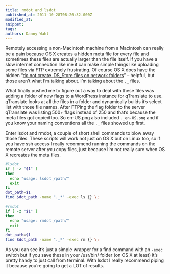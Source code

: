 ```yaml
---
title: rmdot and lsdot
published_at: 2011-10-28T08:26:32.000Z
modified_at: 
snippet: 
tags: 
authors: Danny Wahl
---
```


Remotely accessing a non-Macintosh machine from a Macintosh can really be a pain because OS X creates a hidden meta file for every file and sometimes these files are actually larger than the file itself. If you have a slow internet connection like me it can make simple things like uploading some files via FTP extremely frustrating. Of course OS X does have the hidden “[do not create .DS\_Store files on network folders](http://support.apple.com/kb/HT1629)” – helpful, but those aren’t what I’m talking about. I’m talking about the `._` files.

What finally pushed me to figure out a way to deal with these files was adding a folder of new flags to a WordPress instance for qTranslate to use. qTranslate looks at all the files in a folder and dynamically builds it’s select list with those file names. After FTPing the flag folder to the server qTranslate was listing 500+ flags instead of 250 and that’s because the meta files got copied too. So en-US.png also included `._en-US.png` and if you know your naming conventions all the `._` files showed up first.

Enter lsdot and rmdot, a couple of short shell commands to blow away those files. These scripts will work not just on OS X but on Linux too, so if you have ssh access I really recommend running the commands on the remote server after you copy files, just because I’m not really sure when OS X recreates the meta files.

```bash
#lsdot
if [ -z "$1" ]
then
  echo "usage: lsdot /path/"
  exit
fi
dot_path=$1
find $dot_path -name "._*" -exec ls {} \;
```

```bash
#rmdot
if [ -z "$1" ]
then
  echo "usage: rmdot /path/"
  exit
fi
dot_path=$1
find $dot_path -name "._*" -exec rm {} \;
```

As you can see it’s just a simple wrapper for a find command with an `-exec` switch but if you save these in your /usr/bin/ folder (on OS X at least) it’s pretty handy to just call from terminal. With lsdot I really recommend piping it because you’re going to get a LOT of results.